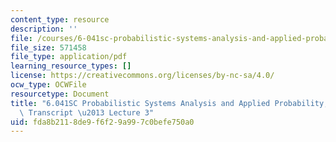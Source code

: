 ```yaml
---
content_type: resource
description: ''
file: /courses/6-041sc-probabilistic-systems-analysis-and-applied-probability-fall-2013/fda8b2118de9f6f29a997c0befe750a0_MIT6_041SCF13_lec03_300k.pdf
file_size: 571458
file_type: application/pdf
learning_resource_types: []
license: https://creativecommons.org/licenses/by-nc-sa/4.0/
ocw_type: OCWFile
resourcetype: Document
title: "6.041SC Probabilistic Systems Analysis and Applied Probability, Fall 2013\
  \ Transcript \u2013 Lecture 3"
uid: fda8b211-8de9-f6f2-9a99-7c0befe750a0
---
```

